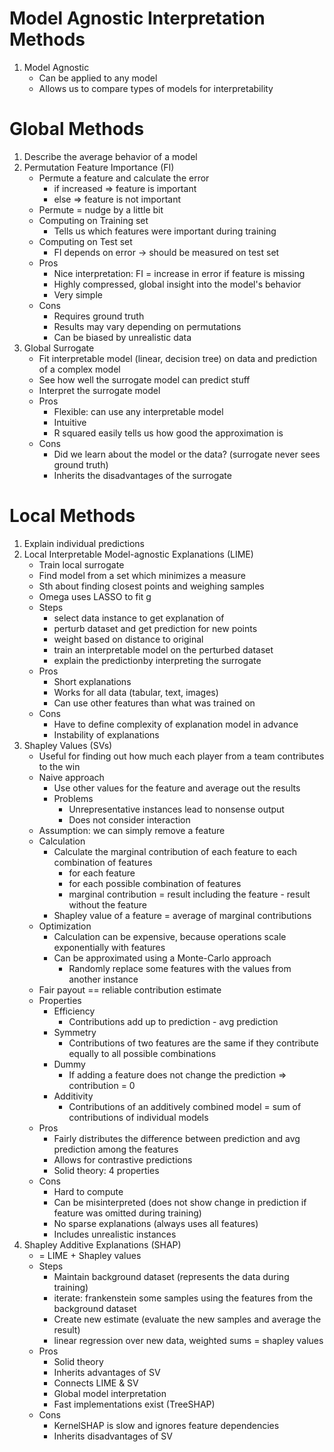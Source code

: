 # Model Agnostic Interpretation Methods
1. Model Agnostic
    - Can be applied to any model
    - Allows us to compare types of models for interpretability



# Global Methods
1. Describe the average behavior of a model
1. Permutation Feature Importance (FI)
    - Permute a feature and calculate the error
        * if increased => feature is important
        * else => feature is not important
    - Permute = nudge by a little bit
    - Computing on Training set
        * Tells us which features were important during training
    - Computing on Test set
        * FI depends on error -> should be measured on test set
    - Pros
        * Nice interpretation: FI = increase in error if feature is missing
        * Highly compressed, global insight into the model's behavior
        * Very simple
    - Cons
        * Requires ground truth
        * Results may vary depending on permutations
        * Can be biased by unrealistic data
1. Global Surrogate
    - Fit interpretable model (linear, decision tree) on data and prediction of a complex model
    - See how well the surrogate model can predict stuff
    - Interpret the surrogate model
    - Pros
        * Flexible: can use any interpretable model
        * Intuitive
        * R squared easily tells us how good the approximation is
    - Cons
        * Did we learn about the model or the data? (surrogate never sees ground truth)
        * Inherits the disadvantages of the surrogate



# Local Methods
1. Explain individual predictions
1. Local Interpretable Model-agnostic Explanations (LIME)
    - Train local surrogate
    - Find model from a set which minimizes a measure
    - Sth about finding closest points and weighing samples
    - Omega uses LASSO to fit g
    - Steps
        * select data instance to get explanation of
        * perturb dataset and get prediction for new points
        * weight based on distance to original
        * train an interpretable model on the perturbed dataset
        * explain the predictionby interpreting the surrogate
    - Pros
        * Short explanations
        * Works for all data (tabular, text, images)
        * Can use other features than what was trained on
    - Cons
        * Have to define complexity of explanation model in advance
        * Instability of explanations
1. Shapley Values (SVs)
    - Useful for finding out how much each player from a team contributes to the win
    - Naive approach
        * Use other values for the feature and average out the results
        * Problems
            + Unrepresentative instances lead to nonsense output
            + Does not consider interaction
    - Assumption: we can simply remove a feature
    - Calculation
        * Calculate the marginal contribution of each feature to each combination of features
            + for each feature
            + for each possible combination of features
            + marginal contribution = result including the feature - result without the feature
        * Shapley value of a feature = average of marginal contributions
    - Optimization
        * Calculation can be expensive, because operations scale exponentially with features
        * Can be approximated using a Monte-Carlo approach
            + Randomly replace some features with the values from another instance
    - Fair payout == reliable contribution estimate
    - Properties
        * Efficiency
            + Contributions add up to prediction - avg prediction
        * Symmetry
            * Contributions of two features are the same if they contribute equally to all possible combinations
        * Dummy
            * If adding a feature does not change the prediction => contribution = 0
        * Additivity
            * Contributions of an additively combined model = sum of contributions of individual models
    - Pros
        * Fairly distributes the difference between prediction and avg prediction among the features
        * Allows for contrastive predictions
        * Solid theory: 4 properties
    - Cons
        * Hard to compute
        * Can be misinterpreted (does not show change in prediction if feature was omitted during training)
        * No sparse explanations (always uses all features)
        * Includes unrealistic instances
1. Shapley Additive Explanations (SHAP)
    - = LIME + Shapley values
    - Steps
        * Maintain background dataset (represents the data during training)
        * iterate: frankenstein some samples using the features from the background dataset
        * Create new estimate (evaluate the new samples and average the result)
        *  linear regression over new data, weighted sums = shapley values
    - Pros
        * Solid theory
        * Inherits advantages of SV
        * Connects LIME & SV
        * Global model interpretation
        * Fast implementations exist (TreeSHAP)
    - Cons
        * KernelSHAP is slow and ignores feature dependencies
        * Inherits disadvantages of SV
